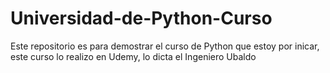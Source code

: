 # Universidad-de-Python-Curso
Este repositorio es para demostrar el curso de Python que estoy por inicar, este curso lo realizo en Udemy, lo dicta el Ingeniero Ubaldo
